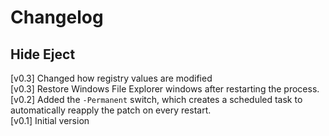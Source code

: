 # Changelog

## Hide Eject

[v0.3] Changed how registry values are modified  
[v0.3] Restore Windows File Explorer windows after restarting the process.  
[v0.2] Added the `-Permanent` switch, which creates a scheduled task to automatically reapply the patch on every restart.  
[v0.1] Initial version
